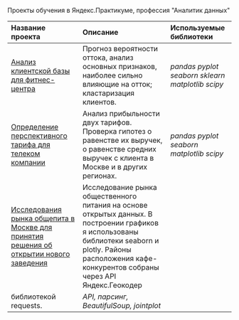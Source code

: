 Проекты обучения в Яндекс.Практикуме, профессия "Аналитик данных"




| Название проекта | Описание | Используемые библиотеки | 
| :---------------------- | :---------------------- | :---------------------- |
| [Анализ клиентской базы для фитнес-центра](fitness_churn_cluster) |Прогноз вероятности оттока,  анализ основных признаков, наиболее сильно влияющие на отток; кластаризация клиентов.| *pandas pyplot seaborn sklearn matplotlib scipy* |
| [Определение перспективного тарифа для телеком компании](mobile-tariffs) |Анализ прибыльности двух тарифов. Проверка гипотез о равенстве их выручек, о равенстве средних выручек с клиента в Москве и в других регионах.| *pandas pyplot seaborn matplotlib scipy* |
| [Исследования рынка общепита в Москве для принятия решения об открытии нового заведения](public_catering) |Исследование рынка общественного питания на основе открытых данных. В построении графиков я использованы библиотеки seaborn и plotly. Районы расположения кафе-конкурентов собраны через API Яндекс.Геокодер
библиотекой requests.| *API, парсинг, BeautifulSoup, jointplot* |
